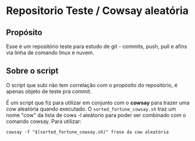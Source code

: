 # Repositorio Teste / Cowsay aleatória
## Propósito
Esse é um repositório teste para estudo de git - commits, push, pull e afins via linha de comando linux e nuvem.

## Sobre o script
O script que subi não tem correlação com o propósito do repositório, é apenas objeto de teste pra commit.

É um script que fiz para utilizar em conjunto com o **cowsay** para trazer uma cow aleatória quando executado. O ```sorted_fortune_cowsay.sh``` traz um nome "cow" da lista de cows -l aleátorio para poder ser combinado com o comando cowsay.
Para utilizar:
```
cowsay -f "$(sorted_fortune_cowsay.sh)" frase da cow aleatória
```
